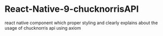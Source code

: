 # React-Native-9-chucknorrisAPI
react native component which proper styling and clearly explains about the usage of chucknorris api using axiom

